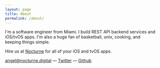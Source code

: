 ```yaml
---
layout: page
title: About
permalink: /about/
---
```


I'm a software engineer from Miami. I build REST API backend services and iOS/tvOS apps. I'm also a huge fan of basketball, unix, cooking, and keeping things simple.

Hire us at [Nocturne](http://nocturne.digital) for all of your iOS and tvOS apps.


[angel@nocturne.digital](mailto:angel@nocturne.digital) &mdash; [Twitter](https://twitter.com/angelcasado) &mdash;  [Github](https://github.com/angelcasado)
